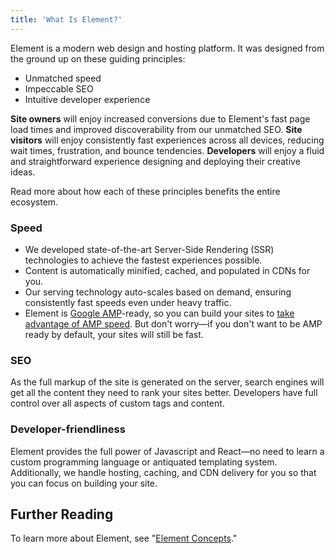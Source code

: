 ```yaml
---
title: 'What Is Element?'
---
```


Element is a modern web design and hosting platform. It was designed from the ground up on these guiding principles:

- Unmatched speed
- Impeccable SEO
- Intuitive developer experience

**Site owners** will enjoy increased conversions due to Element's fast page load times and improved discoverability from our unmatched SEO. **Site visitors** will enjoy consistently fast experiences across all devices, reducing wait times, frustration, and bounce tendencies. **Developers** will enjoy a fluid and straightforward experience designing and deploying their creative ideas.

Read more about how each of these principles benefits the entire ecosystem.

### Speed

- We developed state-of-the-art Server-Side Rendering (SSR) technologies to achieve the fastest experiences possible.
- Content is automatically minified, cached, and populated in CDNs for you.
- Our serving technology auto-scales based on demand, ensuring consistently fast speeds even under heavy traffic.
- Element is [Google AMP](https://developers.google.com/amp)-ready, so you can build your sites to [take advantage of AMP speed](https://amp.dev/about/how-amp-works/). But don't worry—if you don't want to be AMP ready by default, your sites will still be fast.

### SEO

As the full markup of the site is generated on the server, search engines will get all the content they need to rank your sites better. Developers have full control over all aspects of custom tags and content.

### Developer-friendliness

Element provides the full power of Javascript and React—no need to learn a custom programming language or antiquated templating system. Additionally, we handle hosting, caching, and CDN delivery for you so that you can focus on building your site.

## Further Reading

To learn more about Element, see "[Element Concepts](/explanations/element-concepts)."

